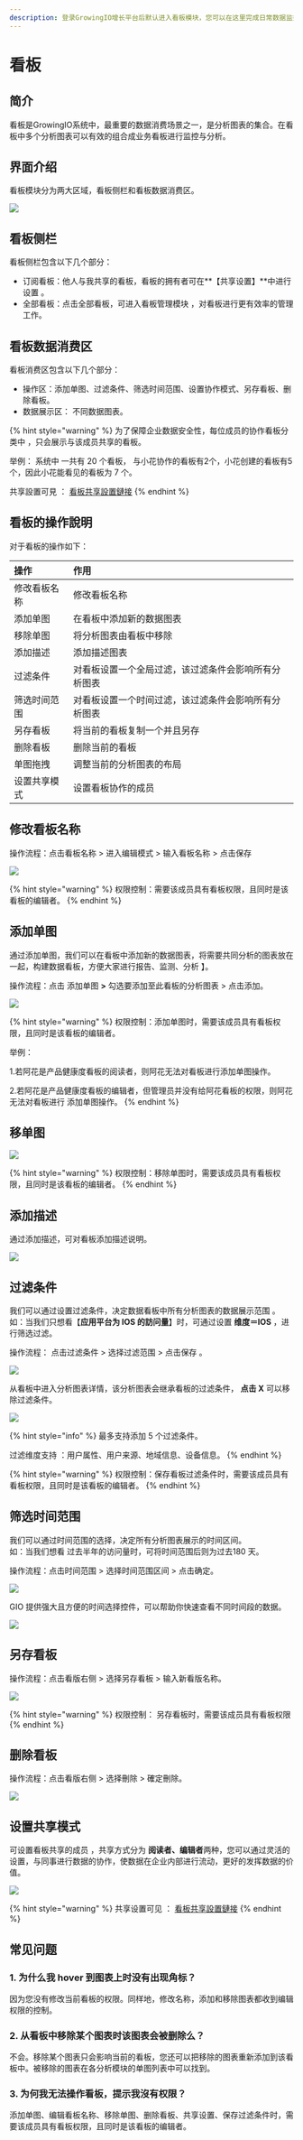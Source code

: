 ```yaml
---
description: 登录GrowingIO增长平台后默认进入看板模块，您可以在这里完成日常数据监控工作。
---
```


# 看板

## 简介

看板是GrowingIO系统中，最重要的数据消费场景之一，是分析图表的集合。在看板中多个分析图表可以有效的组合成业务看板进行监控与分析。

## 界面介绍

看板模块分为两大区域，看板侧栏和看板数据消费区。

![](../../.gitbook/assets/image%20%28177%29.png)

## 看板侧栏

看板侧栏包含以下几个部分：

* 订阅看板：他人与我共享的看板，看板的拥有者可在**【共享设置】**中进行设置 。
* 全部看板：点击全部看板，可进入看板管理模块 ，对看板进行更有效率的管理工作。

## 看板数据消费区

看板消费区包含以下几个部分：

* 操作区：添加单图、过滤条件、筛选时间范围、设置协作模式、另存看板、删除看板。 
* 数据展示区： 不同数据图表。

{% hint style="warning" %}
为了保障企业数据安全性，每位成员的协作看板分类中 ，只会展示与该成员共享的看板。  
  
举例： 系统中 一共有 20 个看板， 与小花协作的看板有2个，小花创建的看板有5个，因此小花能看见的看板为 7 个。 

共享設置可見 ： [看板共享設置鏈接](https://app.gitbook.com/@growingio/s/cdp/~/drafts/-M7f1KTwEG20PbWnheJR/v/v20200600/product-manual/charts/kan-ban-gong-xiang-she-zhi)
{% endhint %}

## 看板的操作說明 

对于看板的操作如下：

| 操作 | 作用 |
| :--- | :--- |
| 修改看板名称 | 修改看板名称 |
| 添加单图 | 在看板中添加新的数据图表 |
| 移除单图 | 将分析图表由看板中移除 |
| 添加描述 | 添加描述图表 |
| 过滤条件 | 对看板设置一个全局过滤，该过滤条件会影响所有分析图表 |
| 筛选时间范围 | 对看板设置一个时间过滤，该过滤条件会影响所有分析图表 |
| 另存看板 | 将当前的看板复制一个并且另存 |
| 删除看板 | 删除当前的看板 |
| 单图拖拽 | 调整当前的分析图表的布局 |
| 设置共享模式 | 设置看板协作的成员 |

## 修改看板名称

操作流程：点击看板名称 &gt; 进入编辑模式 &gt; 输入看板名称 &gt; 点击保存

![](../../.gitbook/assets/image%20%28185%29.png)

{% hint style="warning" %}
权限控制：需要该成员具有看板权限，且同时是该看板的编辑者。
{% endhint %}

## 添加单图

通过添加单图，我们可以在看板中添加新的数据图表，将需要共同分析的图表放在一起，构建数据看板，方便大家进行报告、监测、分析 】。

操作流程：点击 添加单图 **&gt;** 勾选要添加至此看板的分析图表 &gt; 点击添加。 

![](../../.gitbook/assets/image%20%28187%29.png)

{% hint style="warning" %}
 权限控制：添加单图时，需要该成员具有看板权限，且同时是该看板的编辑者。

举例：

1.若阿花是产品健康度看板的阅读者，则阿花无法对看板进行添加单图操作。

2.若阿花是产品健康度看板的编辑者，但管理员并没有给阿花看板的权限，则阿花无法对看板进行 添加单图操作。
{% endhint %}

## 移单图

![](../../.gitbook/assets/image%20%28179%29.png)

{% hint style="warning" %}
权限控制：移除单图时，需要该成员具有看板权限，且同时是该看板的编辑者。
{% endhint %}

## 添加描述

通过添加描述，可对看板添加描述说明。

![](../../.gitbook/assets/image%20%28183%29.png)

## 过滤条件

我们可以通过设置过滤条件，决定数据看板中所有分析图表的数据展示范围 。  
如：当我们只想看【**应用平台为 IOS 的訪问量**】时，可通过设置 **维度＝IOS**  ，进行筛选过滤。

操作流程： 点击过滤条件 &gt; 选择过滤范围 &gt; 点击保存 。

![](../../.gitbook/assets/image%20%28181%29.png)

从看板中进入分析图表详情，该分析图表会继承看板的过滤条件， **点击 X** 可以移除过滤条件。

![](../../.gitbook/assets/image%20%28178%29.png)

{% hint style="info" %}
最多支持添加 5 个过滤条件。

过滤维度支持 ：用户属性、用户来源、地域信息、设备信息。
{% endhint %}

{% hint style="warning" %}
权限控制：保存看板过滤条件时，需要该成员具有看板权限，且同时是该看板的编辑者。
{% endhint %}

## 筛选时间范围

我们可以通过时间范围的选择，决定所有分析图表展示的时间区间。  
如：当我们想看 过去半年的访问量时，可将时间范围后则为过去180 天。

操作流程：点击时间范围 &gt;  选择时间范围区间 &gt; 点击确定。

![](../../.gitbook/assets/image%20%28184%29.png)

GIO 提供强大且方便的时间选择控件，可以帮助你快速查看不同时间段的数据。

![](../../.gitbook/assets/image%20%28180%29.png)

## 另存看板

操作流程：点击看版右侧  &gt; 选择另存看板 &gt;  输入新看版名称。 

![](../../.gitbook/assets/image%20%28182%29.png)

{% hint style="warning" %}
权限控制： 另存看板时，需要该成员具有看板权限
{% endhint %}

## 删除看板

操作流程：点击看版右侧  &gt;  选择刪除 &gt;  確定刪除。 

![](../../.gitbook/assets/image%20%28186%29.png)

## 设置共享模式

可设置看板共享的成员 ，共享方式分为 **阅读者、编辑者**两种，您可以通过灵活的设置，与同事进行数据的协作，使数据在企业内部进行流动，更好的发挥数据的价值。

![](../../.gitbook/assets/image%20%28176%29.png)

{% hint style="warning" %}
共享设置可见 ： [看板共享設置鏈接](https://app.gitbook.com/@growingio/s/cdp/~/drafts/-M7f1KTwEG20PbWnheJR/v/v20200600/product-manual/charts/kan-ban-gong-xiang-she-zhi)
{% endhint %}

## 常见问题

### 1. **为什么我 hover 到图表上时没有出现角标？**

因为您没有修改当前看板的权限。同样地，修改名称，添加和移除图表都收到编辑权限的控制。

### 2.  **从看板中移除某个图表时该图表会被删除么？**

不会。移除某个图表只会影响当前的看板，您还可以把移除的图表重新添加到该看板中。被移除的图表在各分析模块的单图列表中可以找到。

### 3. 为何我无法操作看板，提示我沒有权限？

添加单图、编辑看板名称、移除单图、删除看板、共享设置、保存过滤条件时，需要该成员具有看板权限，且同时是该看板的编辑者。

